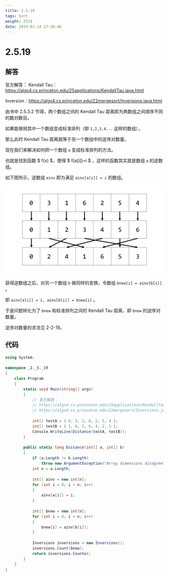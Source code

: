 ```yaml
---
title: 2.5.19
tags: Sort
weight: 2519
date: 2019-01-14 17:36:46
---
```


# 2.5.19


## 解答

官方解答：
Kendall Tau：https://algs4.cs.princeton.edu/25applications/KendallTau.java.html

Inversion：https://algs4.cs.princeton.edu/22mergesort/Inversions.java.html

由书中 2.5.3.2 节得，两个数组之间的 Kendall Tau 距离即为两数组之间顺序不同的数对数目。

如果能够把其中一个数组变成标准排列（即 `1,2,3,4...` 这样的数组），

那么此时 Kendall Tau 距离就等于另一个数组中的逆序对数量。

现在我们来解决如何把一个数组 `a` 变成标准排列的方法。

也就是找到函数 $ f(x) ​$，使得 $ f(a[i])=i ​$ ，这样的函数其实就是数组 `a` 的逆数组。

如下图所示，逆数组 `ainv` 即为满足 `ainv[a[i]] = i` 的数组。

![](/resources/2-5-19/1.png)

获得逆数组之后，对另一个数组 `b` 做同样的变换，令数组 `bnew[i] = ainv[b[i]]` 。

即 `ainv[a[i]] = i, ainv[b[i]] = bnew[i]` 。

于是问题转化为了 `bnew` 和标准排列之间的 Kendall Tau 距离，即 `bnew` 的逆序对数量。

逆序对数量的求法见 2-2-19。

## 代码

```csharp
using System;

namespace _2._5._19
{
    class Program
    {
        static void Main(string[] args)
        {
            // 官方解答：
            // https://algs4.cs.princeton.edu/25applications/KendallTau.java.html
            // https://algs4.cs.princeton.edu/22mergesort/Inversions.java.html

            int[] testA = { 0, 3, 1, 6, 2, 5, 4 };
            int[] testB = { 1, 0, 3, 6, 4, 2, 5 };
            Console.WriteLine(Distance(testA, testB));
        }

        public static long Distance(int[] a, int[] b)
        {
            if (a.Length != b.Length)
                throw new ArgumentException("Array dimensions disagree");
            int n = a.Length;

            int[] ainv = new int[n];
            for (int i = 0; i < n; i++)
            {
                ainv[a[i]] = i;
            }

            int[] bnew = new int[n];
            for (int i = 0; i < n; i++)
            {
                bnew[i] = ainv[b[i]];
            }

            Inversions inversions = new Inversions();
            inversions.Count(bnew);
            return inversions.Counter;
        }
    }
}
```
